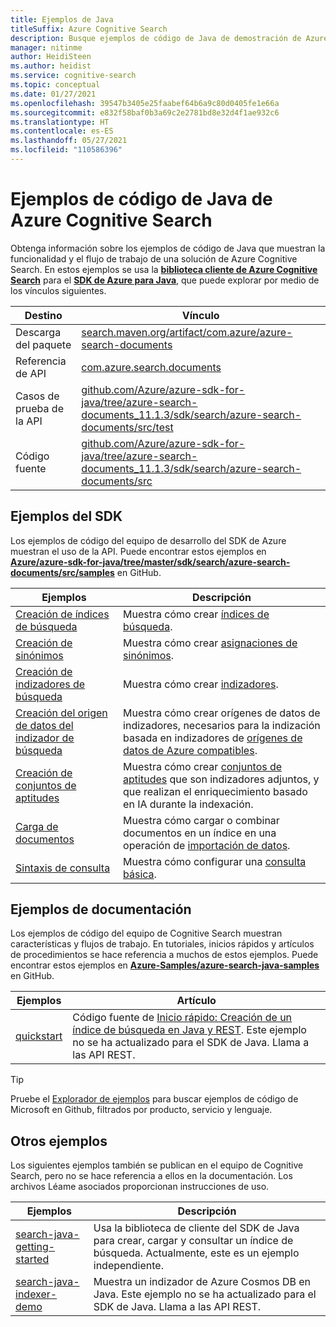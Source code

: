 ```yaml
---
title: Ejemplos de Java
titleSuffix: Azure Cognitive Search
description: Busque ejemplos de código de Java de demostración de Azure Cognitive Search que usan el SDK de .NET de Azure para Java.
manager: nitinme
author: HeidiSteen
ms.author: heidist
ms.service: cognitive-search
ms.topic: conceptual
ms.date: 01/27/2021
ms.openlocfilehash: 39547b3405e25faabef64b6a9c80d0405fe1e66a
ms.sourcegitcommit: e832f58baf0b3a69c2e2781bd8e32d4f1ae932c6
ms.translationtype: HT
ms.contentlocale: es-ES
ms.lasthandoff: 05/27/2021
ms.locfileid: "110586396"
---
```

# <a name="java-code-samples-for-azure-cognitive-search"></a>Ejemplos de código de Java de Azure Cognitive Search

Obtenga información sobre los ejemplos de código de Java que muestran la funcionalidad y el flujo de trabajo de una solución de Azure Cognitive Search. En estos ejemplos se usa la [**biblioteca cliente de Azure Cognitive Search**](/java/api/overview/azure/search-documents-readme) para el [**SDK de Azure para Java**](/azure/developer/java/sdk), que puede explorar por medio de los vínculos siguientes.

| Destino | Vínculo |
|--------|------|
| Descarga del paquete | [search.maven.org/artifact/com.azure/azure-search-documents](https://search.maven.org/artifact/com.azure/azure-search-documents) |
| Referencia de API | [com.azure.search.documents](/java/api/com.azure.search.documents)  |
| Casos de prueba de la API | [github.com/Azure/azure-sdk-for-java/tree/azure-search-documents_11.1.3/sdk/search/azure-search-documents/src/test](https://github.com/Azure/azure-sdk-for-java/tree/azure-search-documents_11.1.3/sdk/search/azure-search-documents/src/test) |
| Código fuente | [github.com/Azure/azure-sdk-for-java/tree/azure-search-documents_11.1.3/sdk/search/azure-search-documents/src](https://github.com/Azure/azure-sdk-for-java/tree/azure-search-documents_11.1.3/sdk/search/azure-search-documents/src)  |

## <a name="sdk-samples"></a>Ejemplos del SDK

Los ejemplos de código del equipo de desarrollo del SDK de Azure muestran el uso de la API. Puede encontrar estos ejemplos en [**Azure/azure-sdk-for-java/tree/master/sdk/search/azure-search-documents/src/samples**](https://github.com/Azure/azure-sdk-for-java/tree/master/sdk/search/azure-search-documents/src/samples) en GitHub.

| Ejemplos | Descripción |
|---------|-------------|
| [Creación de índices de búsqueda](https://github.com/Azure/azure-sdk-for-java/blob/master/sdk/search/azure-search-documents/src/samples/java/com/azure/search/documents/indexes/CreateIndexExample.java) | Muestra cómo crear [índices de búsqueda](search-what-is-an-index.md). |
| [Creación de sinónimos](https://github.com/Azure/azure-sdk-for-java/blob/master/sdk/search/azure-search-documents/src/samples/java/com/azure/search/documents/SynonymMapsCreateExample.java) | Muestra cómo crear [asignaciones de sinónimos](search-synonyms.md).  |
| [Creación de indizadores de búsqueda](https://github.com/Azure/azure-sdk-for-java/blob/master/sdk/search/azure-search-documents/src/samples/java/com/azure/search/documents/indexes/CreateIndexerExample.java) | Muestra cómo crear [indizadores](search-indexer-overview.md). |
| [Creación del origen de datos del indizador de búsqueda](https://github.com/Azure/azure-sdk-for-java/blob/master/sdk/search/azure-search-documents/src/samples/java/com/azure/search/documents/indexes/DataSourceExample.java) | Muestra cómo crear orígenes de datos de indizadores, necesarios para la indización basada en indizadores de [orígenes de datos de Azure compatibles](search-indexer-overview.md#supported-data-sources). |
| [Creación de conjuntos de aptitudes](https://github.com/Azure/azure-sdk-for-java/blob/master/sdk/search/azure-search-documents/src/samples/java/com/azure/search/documents/indexes/CreateSkillsetExample.java) |  Muestra cómo crear [conjuntos de aptitudes](cognitive-search-working-with-skillsets.md) que son indizadores adjuntos, y que realizan el enriquecimiento basado en IA durante la indexación. |
| [Carga de documentos](https://github.com/Azure/azure-sdk-for-java/blob/master/sdk/search/azure-search-documents/src/samples/java/com/azure/search/documents/IndexContentManagementExample.java) | Muestra cómo cargar o combinar documentos en un índice en una operación de [importación de datos](search-what-is-data-import.md). |
| [Sintaxis de consulta](https://github.com/Azure/azure-sdk-for-java/blob/master/sdk/search/azure-search-documents/src/samples/java/com/azure/search/documents/SearchAsyncWithFullyTypedDocumentsExample.java) | Muestra cómo configurar una [consulta básica](search-query-overview.md). |

## <a name="doc-samples"></a>Ejemplos de documentación

Los ejemplos de código del equipo de Cognitive Search muestran características y flujos de trabajo. En tutoriales, inicios rápidos y artículos de procedimientos se hace referencia a muchos de estos ejemplos. Puede encontrar estos ejemplos en [**Azure-Samples/azure-search-java-samples**](https://github.com/Azure-Samples/azure-search-java-samples) en GitHub.

| Ejemplos | Artículo | 
|---------|-------------|
| [quickstart](https://github.com/Azure-Samples/azure-search-java-samples/tree/java-rest-api/quickstart) | Código fuente de [Inicio rápido: Creación de un índice de búsqueda en Java y REST](search-get-started-java.md). Este ejemplo no se ha actualizado para el SDK de Java. Llama a las API REST. |

> [!Tip]
> Pruebe el [Explorador de ejemplos](/samples/browse/?languages=java&products=azure-cognitive-search) para buscar ejemplos de código de Microsoft en Github, filtrados por producto, servicio y lenguaje.

## <a name="other-samples"></a>Otros ejemplos

Los siguientes ejemplos también se publican en el equipo de Cognitive Search, pero no se hace referencia a ellos en la documentación. Los archivos Léame asociados proporcionan instrucciones de uso.

| Ejemplos | Descripción |
|---------|-------------|
| [search-java-getting-started](https://github.com/Azure-Samples/azure-search-java-samples/tree/master/search-java-getting-started) | Usa la biblioteca de cliente del SDK de Java para crear, cargar y consultar un índice de búsqueda. Actualmente, este es un ejemplo independiente. |
| [search-java-indexer-demo](https://github.com/Azure-Samples/azure-search-java-samples/tree/java-rest-api/search-java-indexer-demo) | Muestra un indizador de Azure Cosmos DB en Java. Este ejemplo no se ha actualizado para el SDK de Java. Llama a las API REST.|
